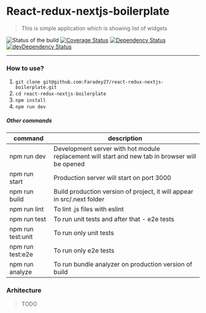 # React-redux-nextjs-boilerplate
> This is simple application which is showing list of widgets

![Status of the build](https://circleci.com/gh/Faradey27/react-redux-nextjs-boilerplate.png?style=shield&circle-token=0994f0172044a105ab47567dc85e1cc3bc6c0f2e)
[![Coverage Status](https://coveralls.io/repos/github/Faradey27/react-redux-nextjs-boilerplate/badge.svg?branch=master)](https://coveralls.io/github/Faradey27/react-redux-nextjs-boilerplate?branch=master)
[![Dependency Status](https://david-dm.org/faradey27/react-redux-nextjs-boilerplate.svg?style=flat-square)](https://david-dm.org/faradey27/react-redux-nextjs-boilerplate)
[![devDependency Status](https://david-dm.org/faradey27/react-redux-nextjs-boilerplate/dev-status.svg?style=flat-square)](https://david-dm.org/faradey27/react-redux-nextjs-boilerplate#info=devDependencies)

---

### How to use?

1. ```git clone git@github.com:Faradey27/react-redux-nextjs-boilerplate.git```
2. ```cd react-redux-nextjs-boilerplate```
3. ```npm install```
4. ```npm run dev```

##### Other commands

| command | description |
|----------|-------------|
| npm run dev | Development server with hot module replacement will start and new tab in browser will be opened  |
| npm run start | Production server will start on port 3000  |
| npm run build | Build production version of project, it will appear in src/.next folder  |
| npm run lint | To lint .js files with eslint  |
| npm run test | To run unit tests and after that - e2e tests  |
| npm run test:unit | To run only unit tests |
| npm run test:e2e | To run only e2e tests |
| npm run analyze | To run bundle analyzer on production version of build |

### Arhitecture
> TODO
